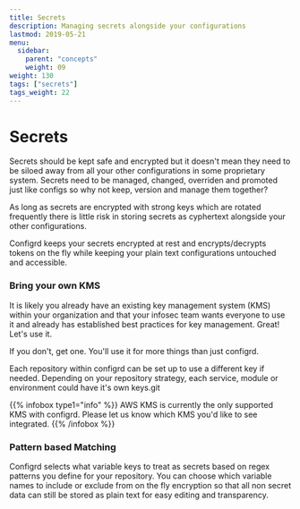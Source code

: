 ```yaml
---
title: Secrets
description: Managing secrets alongside your configurations
lastmod: 2019-05-21
menu:
  sidebar:
    parent: "concepts"
    weight: 09
weight: 130
tags: ["secrets"]
tags_weight: 22
---
```


# Secrets

Secrets should be kept safe and encrypted but it doesn't mean they need to be siloed away from all your other configurations in some proprietary system. Secrets need to be managed, changed, overriden and promoted just like configs so why not keep, version and manage them together?

As long as secrets are encrypted with strong keys which are rotated frequently there is little risk in storing secrets as cyphertext alongside your other configurations.

Configrd keeps your secrets encrypted at rest and encrypts/decrypts tokens on the fly while keeping your plain text configurations untouched and accessible. 

### Bring your own KMS

It is likely you already have an existing key management system (KMS) within your organization and that your infosec team wants everyone to use it and already has established best practices for key management. Great! Let's use it.

If you don't, get one. You'll use it for more things than just configrd.

Each repository within configrd can be set up to use a different key if needed. Depending on your repository strategy, each service, module or environment could have it's own keys.git

{{% infobox type1="info" %}}
AWS KMS is currently the only supported KMS with configrd. Please let us know which KMS you'd like to see integrated.
{{% /infobox %}}

### Pattern based Matching

Configrd selects what variable keys to treat as secrets based on regex patterns you define for your repository. You can choose which variable names to include or exclude from on the fly encryption so that all non secret data can still be stored as plain text for easy editing and transparency.